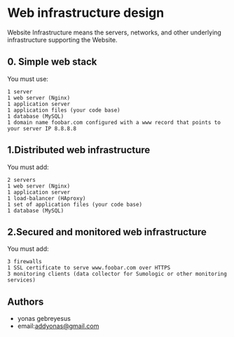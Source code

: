 # Web infrastructure design

Website Infrastructure means the servers, networks, and other underlying infrastructure supporting the Website.


## 0. Simple web stack 
You must use:

    1 server
    1 web server (Nginx)
    1 application server
    1 application files (your code base)
    1 database (MySQL)
    1 domain name foobar.com configured with a www record that points to your server IP 8.8.8.8
## 1.Distributed web infrastructure 
You must add:

    2 servers
    1 web server (Nginx)
    1 application server
    1 load-balancer (HAproxy)
    1 set of application files (your code base)
    1 database (MySQL)
## 2.Secured and monitored web infrastructure 
You must add:

    3 firewalls
    1 SSL certificate to serve www.foobar.com over HTTPS
    3 monitoring clients (data collector for Sumologic or other monitoring services)

## Authors

- yonas gebreyesus 
- email:addyonas@gmail.com



